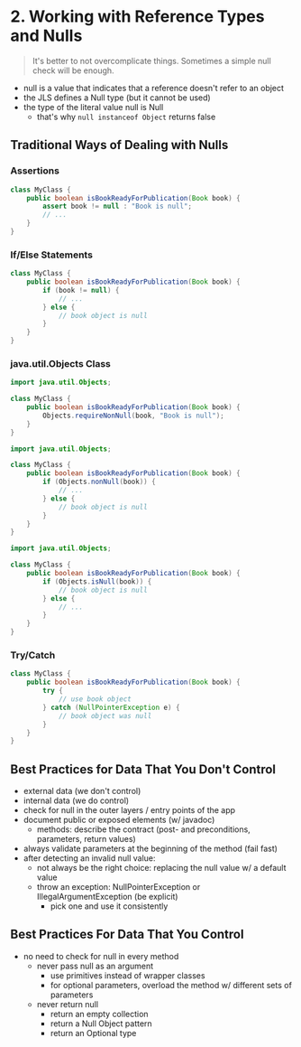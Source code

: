 # 2. Working with Reference Types and Nulls

> It's better to not overcomplicate things. Sometimes a simple null check will be enough.

- null is a value that indicates that a reference doesn't refer to an object
- the JLS defines a Null type (but it cannot be used)
- the type of the literal value null is Null
  - that's why `null instanceof Object` returns false

## Traditional Ways of Dealing with Nulls

### Assertions

```java
class MyClass {
    public boolean isBookReadyForPublication(Book book) {
        assert book != null : "Book is null";
        // ...
    }
}
```

### If/Else Statements

```java
class MyClass {
    public boolean isBookReadyForPublication(Book book) {
        if (book != null) {
            // ...
        } else {
            // book object is null
        }
    }
}
```

### java.util.Objects Class

```java
import java.util.Objects;

class MyClass {
    public boolean isBookReadyForPublication(Book book) {
        Objects.requireNonNull(book, "Book is null");
    }
}
```

```java
import java.util.Objects;

class MyClass {
    public boolean isBookReadyForPublication(Book book) {
        if (Objects.nonNull(book)) {
            // ...
        } else {
            // book object is null
        }
    }
}
```

```java
import java.util.Objects;

class MyClass {
    public boolean isBookReadyForPublication(Book book) {
        if (Objects.isNull(book)) {
            // book object is null
        } else {
            // ...
        }
    }
}
```

### Try/Catch 

```java
class MyClass {
    public boolean isBookReadyForPublication(Book book) {
        try {
            // use book object
        } catch (NullPointerException e) {
            // book object was null
        }
    }
}
```

## Best Practices for Data That You Don't Control

- external data (we don't control)
- internal data (we do control)
- check for null in the outer layers / entry points of the app
- document public or exposed elements (w/ javadoc)
  - methods: describe the contract (post- and preconditions, parameters, return values)
- always validate parameters at the beginning of the method (fail fast)
- after detecting an invalid null value:
  -  not always be the right choice: replacing the null value w/ a default value
  - throw an exception: NullPointerException or IllegalArgumentException (be explicit)
    - pick one and use it consistently

## Best Practices For Data That You Control

- no need to check for null in every method
  - never pass null as an argument
    - use primitives instead of wrapper classes
    - for optional parameters, overload the method w/ different sets of parameters
  - never return null
    - return an empty collection
    - return a Null Object pattern
    - return an Optional type
